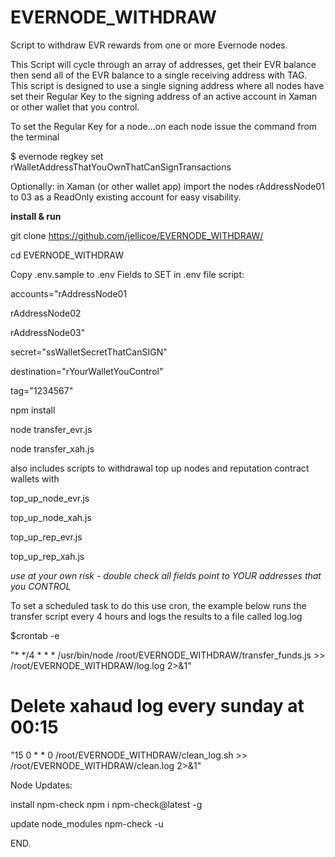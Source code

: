 # EVERNODE_WITHDRAW
Script to withdraw EVR rewards from one or more Evernode nodes.

This Script will cycle through an array of addresses, get their EVR balance then send all of the EVR balance to a single receiving address with TAG. This script is designed to use a single signing address where all nodes have set their Regular Key to the signing address of an active account in Xaman or other wallet that you control.

To set the Regular Key for a node...on each node issue the command from the terminal 

$ evernode regkey set rWalletAddressThatYouOwnThatCanSignTransactions

Optionally: in Xaman (or other wallet app) import the nodes rAddressNode01 to 03 as a ReadOnly existing account for easy visability.

**install & run**

git clone https://github.com/jellicoe/EVERNODE_WITHDRAW/

cd EVERNODE_WITHDRAW

Copy .env.sample to .env
Fields to SET in .env file script:

accounts="rAddressNode01

rAddressNode02

rAddressNode03"

secret="ssWalletSecretThatCanSIGN"

destination="rYourWalletYouControl"

tag="1234567"

npm install

node transfer_evr.js

node transfer_xah.js

also includes scripts to withdrawal top up nodes and reputation contract wallets with 

top_up_node_evr.js

top_up_node_xah.js

top_up_rep_evr.js

top_up_rep_xah.js

*use at your own risk - double check all fields point to YOUR addresses that you CONTROL*

To set a scheduled task to do this use cron, the example below runs the transfer script every 4 hours and logs the results to a file called log.log

$crontab -e

"* */4 * * * /usr/bin/node /root/EVERNODE_WITHDRAW/transfer_funds.js >> /root/EVERNODE_WITHDRAW/log.log 2>&1"
# Delete xahaud log every sunday at 00:15
"15 0 * * 0 /root/EVERNODE_WITHDRAW/clean_log.sh >> /root/EVERNODE_WITHDRAW/clean.log 2>&1"

Node Updates: 

install npm-check 
npm i npm-check@latest -g

update node_modules
npm-check -u

END.



